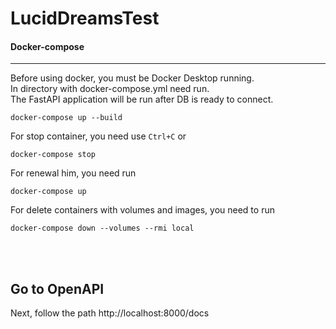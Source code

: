 # LucidDreamsTest


#### Docker-compose<a name="docker"></a>
___
Before using docker, you must be Docker Desktop running.
<br/> 
In directory with docker-compose.yml need run.
<br/>
The FastAPI application will be run after DB is ready to connect.
```
docker-compose up --build
```

For stop container, you need use `Ctrl+C` or 
```
docker-compose stop
```

For renewal him, you need run
```
docker-compose up
```

For delete containers with volumes and images, you need to run
```
docker-compose down --volumes --rmi local
```

<br>
<br>

Go to OpenAPI<a name="go_to_site"></a>
---
Next, follow the path http://localhost:8000/docs
<br>
